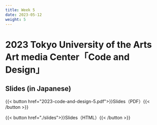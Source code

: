 ```yaml
---
title: Week 5
date: 2023-05-12
weight: 5
---
```


# 2023 Tokyo University of the Arts Art media Center「Code and Design」

## Slides (in Japanese)

{{< button href="2023-code-and-design-5.pdf">}}Slides（PDF）{{< /button >}}

{{< button href="./slides">}}Slides（HTML）{{< /button >}}

